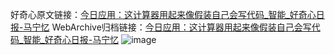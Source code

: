 好奇心原文链接：[今日应用：这计算器用起来像假装自己会写代码_智能_好奇心日报-马宁忆](https://www.qdaily.com/articles/2441.html)
WebArchive归档链接：[今日应用：这计算器用起来像假装自己会写代码_智能_好奇心日报-马宁忆](http://web.archive.org/web/20161016163229/http://www.qdaily.com:80/articles/2441.html)
![image](http://ww3.sinaimg.cn/large/007d5XDply1g3vc30wt7wj30u030r1kx)
